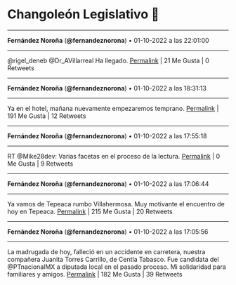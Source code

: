 # Changoleón Legislativo 🙈
*****
**Fernández Noroña** (**@fernandeznorona**) • 01-10-2022 a las 22:01:00
*****
@rigel_deneb @Dr_AVillarreal Ha llegado.
[Permalink](https://twitter.com/fernandeznorona/status/1576452168772882433) | 21 Me Gusta | 0 Retweets
*****
**Fernández Noroña** (**@fernandeznorona**) • 01-10-2022 a las 18:31:13
*****
Ya en el hotel, mañana nuevamente empezaremos temprano.
[Permalink](https://twitter.com/fernandeznorona/status/1576399373126148096) | 191 Me Gusta | 12 Retweets
*****
**Fernández Noroña** (**@fernandeznorona**) • 01-10-2022 a las 17:55:18
*****
RT @Mike28dev: Varias facetas en el proceso de la lectura.
[Permalink](https://twitter.com/fernandeznorona/status/1576390336544649216) | 0 Me Gusta | 9 Retweets
*****
**Fernández Noroña** (**@fernandeznorona**) • 01-10-2022 a las 17:06:44
*****
Ya vamos de Tepeaca rumbo Villahermosa. Muy motivante el encuentro de hoy en Tepeaca.
[Permalink](https://twitter.com/fernandeznorona/status/1576378112161763328) | 215 Me Gusta | 20 Retweets
*****
**Fernández Noroña** (**@fernandeznorona**) • 01-10-2022 a las 17:05:56
*****
La madrugada de hoy, falleció en un accidente en carretera, nuestra compañera Juanita Torres Carrillo, de Centla Tabasco. Fue candidata del @PTnacionalMX a diputada local en el pasado proceso. Mi solidaridad para familiares y amigos.
[Permalink](https://twitter.com/fernandeznorona/status/1576377910076002304) | 182 Me Gusta | 39 Retweets